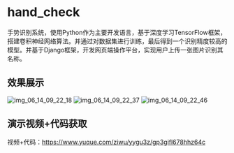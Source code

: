 # hand_check
手势识别系统，使用Python作为主要开发语言，基于深度学习TensorFlow框架，搭建卷积神经网络算法。并通过对数据集进行训练，最后得到一个识别精度较高的模型。并基于Django框架，开发网页端操作平台，实现用户上传一张图片识别其名称。
## 效果展示
![img_06_14_09_22_18](https://github.com/ziwupython/hand_check/assets/133186350/f7495572-19d4-4540-86a6-3d9eea1c8126)
![img_06_14_09_22_37](https://github.com/ziwupython/hand_check/assets/133186350/c66426d1-64b4-47ab-b7af-e9ab11a11cbf)
![img_06_14_09_22_46](https://github.com/ziwupython/hand_check/assets/133186350/167c91f7-195e-4b99-bcc9-acf8865e6424)

## 演示视频+代码获取
视频+代码：https://www.yuque.com/ziwu/yygu3z/gp3gifl678hhz64c
